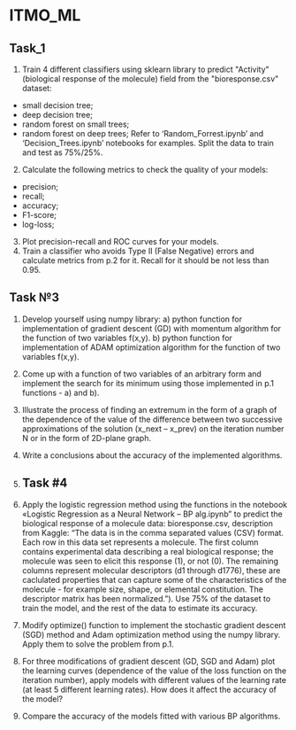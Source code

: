 # ITMO_ML
## Task_1

1. Train 4 different classifiers using sklearn library to predict "Activity" (biological response of the molecule) field from the "bioresponse.csv" dataset:
- small decision tree;
- deep decision tree;
- random forest on small trees;
- random forest on deep trees;
Refer to ‘Random_Forrest.ipynb’ and ‘Decision_Trees.ipynb’ notebooks for examples. Split the data to train and test as 75%/25%.
2. Calculate the following metrics to check the quality of your models:
- precision;
- recall;
- accuracy;
- F1-score;
- log-loss;
3. Plot precision-recall and ROC curves for your models.
4. Train a classifier who avoids Type II (False Negative) errors and calculate metrics from p.2 for it. Recall for it should be not less than 0.95.


## Task №3
1. Develop yourself using numpy library: 
a) python function for implementation of gradient descent (GD) with momentum algorithm for the function of two variables f(x,y).
b) python function for implementation of ADAM optimization algorithm for the function of two variables f(x,y).
2. Come up with a function of two variables of an arbitrary form and implement the search for its minimum using those implemented in p.1 functions - a) and b).
3. Illustrate the process of finding an extremum in the form of a graph of the dependence of the value of the difference between two successive approximations of the solution (x_next – x_prev) on the iteration number N or in the form of 2D-plane graph.
4. Write a conclusions about the accuracy of the implemented algorithms.

5. ## Task #4
1.	Apply the logistic regression method using the functions in the notebook «Logistic Regression as a Neural Network – BP alg.ipynb” to predict the biological response of a molecule 
data: bioresponse.csv, 
description from Kaggle: “The data is in the comma separated values (CSV) format. Each row in this data set represents a molecule. The first column contains experimental data describing a real biological response; the molecule was seen to elicit this response (1), or not (0). The remaining columns represent molecular descriptors (d1 through d1776), these are caclulated properties that can capture some of the characteristics of the molecule - for example size, shape, or elemental constitution. The descriptor matrix has been normalized.”). 
Use 75% of the dataset to train the model, and the rest of the data to estimate its accuracy.
2.	Modify optimize() function to implement the stochastic gradient descent (SGD) method and Adam optimization method using the numpy library. Apply them to solve the problem from p.1.
3.	For three modifications of gradient descent (GD, SGD and Adam) plot the learning curves (dependence of the value of the loss function on the iteration number), apply models with different values of the learning rate (at least 5 different learning rates). How does it affect the accuracy of the model? 
4.	Compare the accuracy of the models fitted with various BP algorithms.


